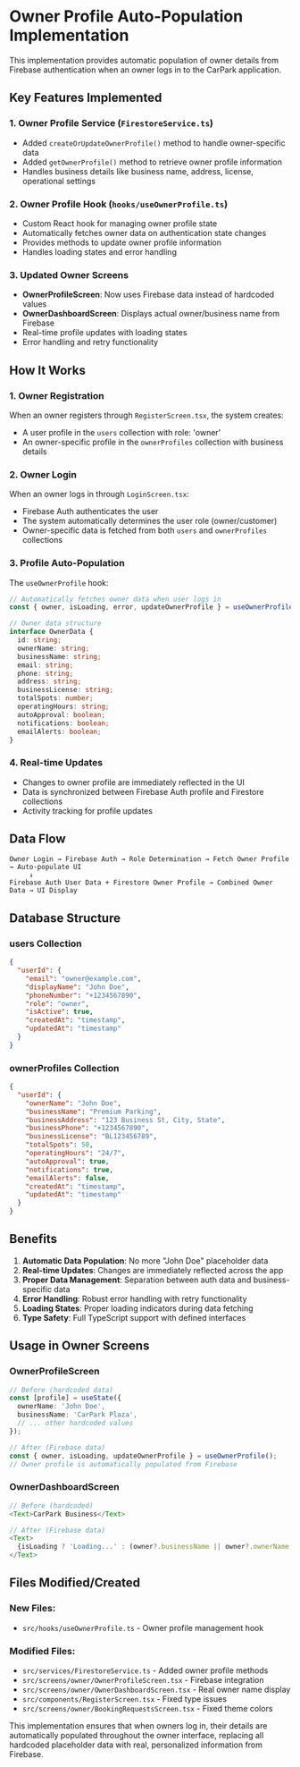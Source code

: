# Owner Profile Auto-Population Implementation

This implementation provides automatic population of owner details from Firebase authentication when an owner logs in to the CarPark application.

## Key Features Implemented

### 1. Owner Profile Service (`FirestoreService.ts`)
- Added `createOrUpdateOwnerProfile()` method to handle owner-specific data
- Added `getOwnerProfile()` method to retrieve owner profile information
- Handles business details like business name, address, license, operational settings

### 2. Owner Profile Hook (`hooks/useOwnerProfile.ts`)
- Custom React hook for managing owner profile state
- Automatically fetches owner data on authentication state changes
- Provides methods to update owner profile information
- Handles loading states and error handling

### 3. Updated Owner Screens
- **OwnerProfileScreen**: Now uses Firebase data instead of hardcoded values
- **OwnerDashboardScreen**: Displays actual owner/business name from Firebase
- Real-time profile updates with loading states
- Error handling and retry functionality

## How It Works

### 1. Owner Registration
When an owner registers through `RegisterScreen.tsx`, the system creates:
- A user profile in the `users` collection with role: 'owner'
- An owner-specific profile in the `ownerProfiles` collection with business details

### 2. Owner Login
When an owner logs in through `LoginScreen.tsx`:
- Firebase Auth authenticates the user
- The system automatically determines the user role (owner/customer)
- Owner-specific data is fetched from both `users` and `ownerProfiles` collections

### 3. Profile Auto-Population
The `useOwnerProfile` hook:
```typescript
// Automatically fetches owner data when user logs in
const { owner, isLoading, error, updateOwnerProfile } = useOwnerProfile();

// Owner data structure
interface OwnerData {
  id: string;
  ownerName: string;
  businessName: string;
  email: string;
  phone: string;
  address: string;
  businessLicense: string;
  totalSpots: number;
  operatingHours: string;
  autoApproval: boolean;
  notifications: boolean;
  emailAlerts: boolean;
}
```

### 4. Real-time Updates
- Changes to owner profile are immediately reflected in the UI
- Data is synchronized between Firebase Auth profile and Firestore collections
- Activity tracking for profile updates

## Data Flow

```
Owner Login → Firebase Auth → Role Determination → Fetch Owner Profile → Auto-populate UI
     ↓
Firebase Auth User Data + Firestore Owner Profile → Combined Owner Data → UI Display
```

## Database Structure

### users Collection
```json
{
  "userId": {
    "email": "owner@example.com",
    "displayName": "John Doe",
    "phoneNumber": "+1234567890",
    "role": "owner",
    "isActive": true,
    "createdAt": "timestamp",
    "updatedAt": "timestamp"
  }
}
```

### ownerProfiles Collection
```json
{
  "userId": {
    "ownerName": "John Doe",
    "businessName": "Premium Parking",
    "businessAddress": "123 Business St, City, State",
    "businessPhone": "+1234567890",
    "businessLicense": "BL123456789",
    "totalSpots": 50,
    "operatingHours": "24/7",
    "autoApproval": true,
    "notifications": true,
    "emailAlerts": false,
    "createdAt": "timestamp",
    "updatedAt": "timestamp"
  }
}
```

## Benefits

1. **Automatic Data Population**: No more "John Doe" placeholder data
2. **Real-time Updates**: Changes are immediately reflected across the app
3. **Proper Data Management**: Separation between auth data and business-specific data
4. **Error Handling**: Robust error handling with retry functionality
5. **Loading States**: Proper loading indicators during data fetching
6. **Type Safety**: Full TypeScript support with defined interfaces

## Usage in Owner Screens

### OwnerProfileScreen
```typescript
// Before (hardcoded data)
const [profile] = useState({
  ownerName: 'John Doe',
  businessName: 'CarPark Plaza',
  // ... other hardcoded values
});

// After (Firebase data)
const { owner, isLoading, updateOwnerProfile } = useOwnerProfile();
// Owner profile is automatically populated from Firebase
```

### OwnerDashboardScreen
```typescript
// Before (hardcoded)
<Text>CarPark Business</Text>

// After (Firebase data)
<Text>
  {isLoading ? 'Loading...' : (owner?.businessName || owner?.ownerName || 'CarPark Business')}
</Text>
```

## Files Modified/Created

### New Files:
- `src/hooks/useOwnerProfile.ts` - Owner profile management hook

### Modified Files:
- `src/services/FirestoreService.ts` - Added owner profile methods
- `src/screens/owner/OwnerProfileScreen.tsx` - Firebase integration
- `src/screens/owner/OwnerDashboardScreen.tsx` - Real owner name display
- `src/components/RegisterScreen.tsx` - Fixed type issues
- `src/screens/owner/BookingRequestsScreen.tsx` - Fixed theme colors

This implementation ensures that when owners log in, their details are automatically populated throughout the owner interface, replacing all hardcoded placeholder data with real, personalized information from Firebase.
